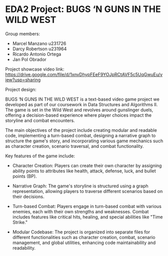 # EDA2 Project: BUGS ‘N GUNS IN THE WILD WEST

Group members:
- Marcel Manzano u231726
- Darcy Robertson u231964
- Ricardo Antonio Ortega
- Jan Pol Obrador 

Project showcase video link:
https://drive.google.com/file/d/1xnvDhypFEeF9YOJpRCtAVF5c5UqGwuEu/view?usp=sharing

Project design:

BUGS ‘N GUNS IN THE WILD WEST is a text-based video game project we developed as part of our coursework in Data Structures and Algorithms II. The game is set in the Wild West and revolves around gunslinger duels, offering a decision-based experience where player choices impact the storyline and combat encounters.

The main objectives of the project include creating modular and readable code, implementing a turn-based combat, designing a narrative graph to structure the game's story, and incorporating various game mechanics such as character creation, scenario traversal, and combat functionality.

Key features of the game include:

   - Character Creation: Players can create their own character by assigning ability points to attributes like health, attack, defense, luck, and  bullet points (BP).

   - Narrative Graph: The game's storyline is structured using a graph representation, allowing players to traverse different scenarios based on their decisions.

   - Turn-based Combat: Players engage in turn-based combat with various enemies, each with their own strengths and weaknesses. Combat includes features like critical hits, healing, and special abilities like "Time Strike."

   - Modular Codebase: The project is organized into separate files for different functionalities such as character creation, combat, scenario management, and global utilities, enhancing code maintainability and readability.
